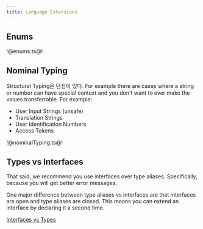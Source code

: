 ```yaml
---
title: Language Extensions
---
```


## Enums

!@enums.ts@!

## Nominal Typing

Structural Typing은 단점이 있다. For example there are cases where a string or number can have special context and you don't want to ever make the values transferrable. For example:

-  User Input Strings (unsafe)
-  Translation Strings
-  User Identification Numbers
-  Access Tokens

!@nominalTyping.ts@!

## Types vs Interfaces

That said, we recommend you use interfaces over type aliases. Specifically, because you will get better error messages.

One major difference between type aliases vs interfaces are that interfaces are open and type aliases are closed. This means you can extend an interface by declaring it a second time.

[Interfaces vs Types](https://stackoverflow.com/questions/37233735/interfaces-vs-types-in-typescript/52682220#52682220)

